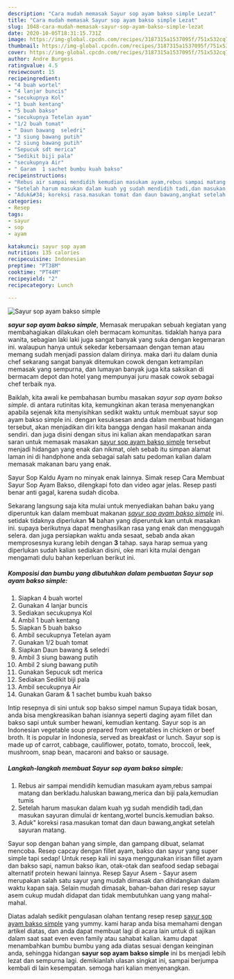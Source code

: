```yaml
---
description: "Cara mudah memasak Sayur sop ayam bakso simple Lezat"
title: "Cara mudah memasak Sayur sop ayam bakso simple Lezat"
slug: 1048-cara-mudah-memasak-sayur-sop-ayam-bakso-simple-lezat
date: 2020-10-05T18:31:15.731Z
image: https://img-global.cpcdn.com/recipes/3187315a1537095f/751x532cq70/sayur-sop-ayam-bakso-simple-foto-resep-utama.jpg
thumbnail: https://img-global.cpcdn.com/recipes/3187315a1537095f/751x532cq70/sayur-sop-ayam-bakso-simple-foto-resep-utama.jpg
cover: https://img-global.cpcdn.com/recipes/3187315a1537095f/751x532cq70/sayur-sop-ayam-bakso-simple-foto-resep-utama.jpg
author: Andre Burgess
ratingvalue: 4.5
reviewcount: 15
recipeingredient:
- "4 buah wortel"
- "4 lanjar buncis"
- "secukupnya Kol"
- "1 buah kentang"
- "5 buah bakso"
- "secukupnya Tetelan ayam"
- "1/2 buah tomat"
- " Daun bawang  seledri"
- "3 siung bawang putih"
- "2 siung bawang putih"
- "Sepucuk sdt merica"
- "Sedikit biji pala"
- "secukupnya Air"
- " Garam  1 sachet bumbu kuah bakso"
recipeinstructions:
- "Rebus air sampai mendidih kemudian masukam ayam,rebus sampai matang dan berkladu.haluskan bawang,merica dan biji pala,kemudian tumis"
- "Setelah harum masukan dalam kuah yg sudah mendidih tadi,dan masukan sayuran dimulai dr kentang,wortel buncis.kemudian bakso."
- "Aduk&#34; koreksi rasa.masukan tomat dan daun bawang,angkat setelah sayuran matang."
categories:
- Resep
tags:
- sayur
- sop
- ayam

katakunci: sayur sop ayam 
nutrition: 135 calories
recipecuisine: Indonesian
preptime: "PT38M"
cooktime: "PT44M"
recipeyield: "2"
recipecategory: Lunch

---
```



![Sayur sop ayam bakso simple](https://img-global.cpcdn.com/recipes/3187315a1537095f/751x532cq70/sayur-sop-ayam-bakso-simple-foto-resep-utama.jpg)

<b><i>sayur sop ayam bakso simple</i></b>, Memasak merupakan sebuah kegiatan yang membahagiakan dilakukan oleh bermacam komunitas. tidaklah hanya para wanita, sebagian laki laki juga sangat banyak yang suka dengan kegemaran ini. walaupun hanya untuk sekedar kebersamaan dengan teman atau memang sudah menjadi passion dalam dirinya. maka dari itu dalam dunia chef sekarang sangat banyak ditemukan cowok dengan ketrampilan memasak yang sempurna, dan lumayan banyak juga kita saksikan di bermacam depot dan hotel yang mempunyai juru masak cowok sebagai chef terbaik nya.

Baiklah, kita awali ke pembahasan bumbu masakan <i>sayur sop ayam bakso simple</i>. di antara rutinitas kita, kemungkinan akan terasa menyenangkan apabila sejenak kita menyisihkan sedikit waktu untuk membuat sayur sop ayam bakso simple ini. dengan kesuksesan anda dalam membuat hidangan tersebut, akan menjadikan diri kita bangga dengan hasil makanan anda sendiri. dan juga disini dengan situs ini kalian akan mendapatkan saran saran untuk memasak masakan <u>sayur sop ayam bakso simple</u> tersebut menjadi hidangan yang enak dan nikmat, oleh sebab itu simpan alamat laman ini di handphone anda sebagai salah satu pedoman kalian dalam memasak makanan baru yang enak.

Sayur Sop Kaldu Ayam no minyak enak lainnya. Simak resep Cara Membuat Sayur Sop Ayam Bakso, dilengkapi foto dan video agar jelas. Resep pasti benar anti gagal, karena sudah dicoba.


Sekarang langsung saja kita mulai untuk menyediakan bahan baku yang diperuntuk kan dalam membuat makanan <u><i>sayur sop ayam bakso simple</i></u> ini. setidak tidaknya diperlukan <b>14</b> bahan yang diperuntuk kan untuk masakan ini. supaya berikutnya dapat menghasilkan rasa yang enak dan menggugah selera. dan juga persiapkan waktu anda sesaat, sebab anda akan memprosesnya kurang lebih dengan <b>3</b> tahap. saya harap semua yang diperlukan sudah kalian sediakan disini, oke mari kita mulai dengan mengamati dulu bahan keperluan berikut ini.

<!--inarticleads1-->

##### Komposisi dan bumbu yang dibutuhkan dalam pembuatan Sayur sop ayam bakso simple:

1. Siapkan 4 buah wortel
1. Gunakan 4 lanjar buncis
1. Sediakan secukupnya Kol
1. Ambil 1 buah kentang
1. Siapkan 5 buah bakso
1. Ambil secukupnya Tetelan ayam
1. Gunakan 1/2 buah tomat
1. Siapkan  Daun bawang &amp; seledri
1. Ambil 3 siung bawang putih
1. Ambil 2 siung bawang putih
1. Gunakan Sepucuk sdt merica
1. Sediakan Sedikit biji pala
1. Ambil secukupnya Air
1. Gunakan  Garam &amp; 1 sachet bumbu kuah bakso


Intip resepnya di sini untuk sop bakso simpel namun Supaya tidak bosan, anda bisa mengkreasikan bahan isiannya seperti daging ayam fillet dan bakso sapi untuk sumber hewani, kemudian kentang. Sayur sop is an Indonesian vegetable soup prepared from vegetables in chicken or beef broth. It is popular in Indonesia, served as breakfast or lunch. Sayur sop is made up of carrot, cabbage, cauliflower, potato, tomato, broccoli, leek, mushroom, snap bean, macaroni and bakso or sausage. 

<!--inarticleads2-->

##### Langkah-langkah membuat Sayur sop ayam bakso simple:

1. Rebus air sampai mendidih kemudian masukam ayam,rebus sampai matang dan berkladu.haluskan bawang,merica dan biji pala,kemudian tumis
1. Setelah harum masukan dalam kuah yg sudah mendidih tadi,dan masukan sayuran dimulai dr kentang,wortel buncis.kemudian bakso.
1. Aduk&#34; koreksi rasa.masukan tomat dan daun bawang,angkat setelah sayuran matang.


Sayur sop dengan bahan yang simple, dan gampang dibuat, selamat mencoba. Resep capcay dengan fillet ayam, bakso dan sayur yang super simple tapi sedap! Untuk resep kali ini saya menggunakan irisan fillet ayam dan bakso sapi, namun bakso ikan, otak-otak dan seafood sedap sebagai alternatif protein hewani lainnya. Resep Sayur Asem - Sayur asem merupakan salah satu sayur yang mudah dimasak dan dihidangkan dalam waktu kapan saja. Selain mudah dimasak, bahan-bahan dari resep sayur asem cukup mudah didapat dan tidak membutuhkan uang yang mahal-mahal. 

Diatas adalah sedikit pengulasan olahan tentang resep resep <u>sayur sop ayam bakso simple</u> yang yummy. kami harap anda bisa memahami dengan artikel diatas, dan anda dapat membuat lagi di acara lain untuk di sajikan dalam saat saat even even family atau sahabat kalian. kamu dapat menambahkan bumbu bumbu yang ada diatas sesuai dengan keinginan anda, sehingga hidangan <b>sayur sop ayam bakso simple</b> ini bs menjadi lebih lezat dan sempurna lagi. demikianlah ulasan singkat ini, sampai berjumpa kembali di lain kesempatan. semoga hari kalian menyenangkan.
